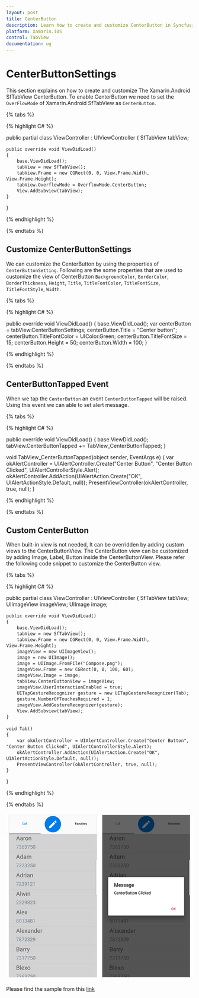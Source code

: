 ```yaml
---
layout: post
title: CenterButton
description: Learn how to create and customize CenterButton in Syncfusion TabView control for Xamarin.iOS platform.
platform: Xamarin.iOS
control: TabView
documentation: ug
---
```


# CenterButtonSettings

This section explains on how to create and customize The Xamarin.Android SfTabView CenterButton. To enable CenterButton we need to set the `OverFlowMode` of Xamarin.Android SfTabView as `CenterButton`.

{% tabs %}

{% highlight C# %}

public partial class ViewController : UIViewController
{
    SfTabView tabView;

    public override void ViewDidLoad()
    {
        base.ViewDidLoad();
        tabView = new SfTabView();
        tabView.Frame = new CGRect(0, 0, View.Frame.Width, View.Frame.Height);
        tabView.OverflowMode = OverflowMode.CenterButton;
        View.AddSubview(tabView);
    }
}

{% endhighlight %}

{% endtabs %}

## Customize CenterButtonSettings

We can customize the CenterButton by using the properties of `CenterButtonSetting`. Following are the some properties that are used to customize the view of CenterButton `BackgroundColor`, `BorderColor`, `BorderThickness`, `Height`, `Title`, `TitleFontColor`, `TitleFontSize`, `TitleFontStyle`, `Width`.

{% tabs %}

{% highlight C# %}

public override void ViewDidLoad()
{
    base.ViewDidLoad();
    var centerButton = tabView.CenterButtonSettings;
    centerButton.Title = "Center button";
    centerButton.TitleFontColor = UIColor.Green;
    centerButton.TitleFontSize = 15;
    centerButton.Height = 50;
    centerButton.Width = 100;
}

{% endhighlight %}

{% endtabs %}

## CenterButtonTapped Event

When we tap the `CenterButton` an event `CenterButtonTapped` will be raised. Using this event we can able to set alert message.

{% tabs %}

{% highlight C# %}

public override void ViewDidLoad()
{
    base.ViewDidLoad();
    tabView.CenterButtonTapped += TabView_CenterButtonTapped;
}

void TabView_CenterButtonTapped(object sender, EventArgs e)
{
    var okAlertController = UIAlertController.Create("Center Button", "Center Button Clicked", UIAlertControllerStyle.Alert);
    okAlertController.AddAction(UIAlertAction.Create("OK", UIAlertActionStyle.Default, null));
    PresentViewController(okAlertController, true, null);
}

{% endhighlight %}

{% endtabs %}

## Custom CenterButton

When built-in view is not needed, It can be overridden by adding custom views to the CenterButtonView. The CenterButton view can be customized by adding Image, Label, Button inside the CenterButtonView. Please refer the following code snippet to customize the CenterButton view.

{% tabs %}

{% highlight C# %}

public partial class ViewController : UIViewController
{
    SfTabView tabView;
    UIImageView imageView;
    UIImage image;

    public override void ViewDidLoad()
    {
        base.ViewDidLoad();
        tabView = new SfTabView();
        tabView.Frame = new CGRect(0, 0, View.Frame.Width, View.Frame.Height);
        imageView = new UIImageView();
        image = new UIImage();
        image = UIImage.FromFile("Compose.png");
        imageView.Frame = new CGRect(0, 0, 100, 60);
        imageView.Image = image;
        tabView.CenterButtonView = imageView;
        imageView.UserInteractionEnabled = true;
        UITapGestureRecognizer gesture = new UITapGestureRecognizer(Tab);
        gesture.NumberOfTouchesRequired = 1;
        imageView.AddGestureRecognizer(gesture);
        View.AddSubview(tabView);
    }

    void Tab()
    {
        var okAlertController = UIAlertController.Create("Center Button", "Center Button Clicked", UIAlertControllerStyle.Alert);
        okAlertController.AddAction(UIAlertAction.Create("OK", UIAlertActionStyle.Default, null));
        PresentViewController(okAlertController, true, null);
    }
}

{% endhighlight %}

{% endtabs %}

![](images/Center_Button/Center_Button_Customization.png)

Please find the sample from this [link](http://www.syncfusion.com/downloads/support/directtrac/general/ze/TabView_CenterBttonCustomization-1051697862.zip)

